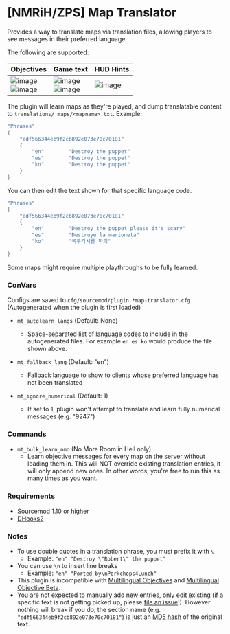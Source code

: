 # [NMRiH/ZPS] Map Translator


Provides a way to translate maps via translation files, allowing players to see messages in their preferred language. 

The following are supported:

| Objectives | Game text | HUD Hints |
|------------|-----------|-----------|
| ![image](https://user-images.githubusercontent.com/11559683/127247238-c190ae46-24ac-453f-9e59-983bf2e5ba2f.png)<br />![image](https://user-images.githubusercontent.com/11559683/128650387-7bfd2a74-5546-4f26-b63f-5af802d8666a.png) | ![image](https://user-images.githubusercontent.com/11559683/127247367-37e055ee-9c63-42c8-948d-ec4aeae1166f.png)<br />![image](https://user-images.githubusercontent.com/11559683/128650505-3c7aa042-121d-43f9-82a8-2614b9074418.png)       | ![image](https://user-images.githubusercontent.com/11559683/127247508-0e1fd033-9414-47f8-879c-d5bbd6336fec.png)       |



The plugin will learn maps as they're played, and dump translatable content to `translations/_maps/<mapname>.txt`. Example:

```cpp
"Phrases"
{
	"edf566344eb9f2cb892e073e70c70181"
	{
		"en"		"Destroy the puppet"
		"es"		"Destroy the puppet"
		"ko"		"Destroy the puppet"
	}
}
```

You can then edit the text shown for that specific language code.

```cpp
"Phrases"
{
	"edf566344eb9f2cb892e073e70c70181"
	{
		"en"		"Destroy the puppet please it's scary"
		"es"		"Destruye la marioneta"
		"ko"		"꼭두각시를 파괴"
	}
}
```

Some maps might require multiple playthroughs to be fully learned.

### ConVars

Configs are saved to `cfg/sourcemod/plugin.*map-translator.cfg` (Autogenerated when the plugin is first loaded)

- `mt_autolearn_langs` (Default: None) 
  - Space-separated list of language codes to include in the autogenerated files. For example `en es ko` would produce the file shown above.

- `mt_fallback_lang` (Default: "en")
  - Fallback language to show to clients whose preferred language has not been translated

- `mt_ignore_numerical` (Default: 1)
  - If set to 1, plugin won't attempt to translate and learn fully numerical messages (e.g. "9247")

### Commands

- `mt_bulk_learn_nmo` (No More Room in Hell only)
  - Learn objective messages for every map on the server without loading them in. This will NOT override existing translation entries, it will only append new ones. In other words, you're free to run this as many times as you want.

### Requirements
- Sourcemod 1.10 or higher
- [DHooks2](https://github.com/peace-maker/DHooks2/releases)

### Notes


- To use double quotes in a translation phrase, you must prefix it with `\`
	- Example: `"en" "Destroy \"Robert\" the puppet"`
- You can use `\n` to insert line breaks
	- Example: `"en" "Ported by\nPorkchops4Lunch"`
- This plugin is incompatible with [Multilingual Objectives](https://forums.alliedmods.net/showthread.php?p=2678257) and [Multilingual Objective Beta](https://forums.alliedmods.net/showthread.php?p=2305894).
- You are not expected to manually add new entries, only edit existing (if a specific text is not getting picked up, please [file an issue](https://github.com/dysphie/nmrih-map-translator/issues)!). However nothing will break if you do, the section name (e.g. `"edf566344eb9f2cb892e073e70c70181"`) is just an [MD5 hash](https://www.md5hashgenerator.com) of the original text.

